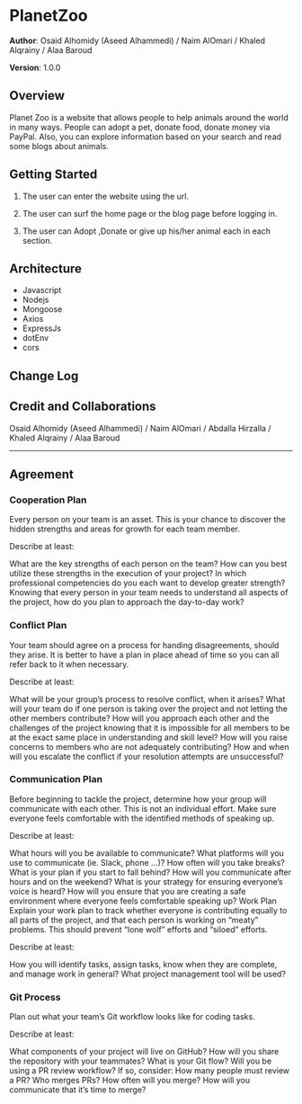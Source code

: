 # PlanetZoo

**Author**: Osaid Alhomidy (Aseed Alhammedi) / Naim AlOmari / Khaled Alqrainy / Alaa Baroud

**Version**: 1.0.0

## Overview

Planet Zoo is a website that allows people to help animals around the world in many ways. People can adopt a pet, donate food, donate money via PayPal. Also, you can explore information based on your search and read some blogs about animals.

## Getting Started

1. The user can enter the website using the url.

2. The user can surf the home page or the blog page before logging in.

3. The user can Adopt ,Donate or give up his/her animal each in each section.

## Architecture

- Javascript
- Nodejs
- Mongoose
- Axios
- ExpressJs
- dotEnv
- cors

## Change Log

<!-- Use this area to document the iterative changes made to your application as each feature is successfully implemented. Use time stamps. Here's an example:

01-01-2001 4:59pm - Application now has a fully-functional express server, with a GET route for the location resource. -->

## Credit and Collaborations

Osaid Alhomidy (Aseed Alhammedi) / Naim AlOmari / Abdalla Hirzalla / Khaled Alqrainy / Alaa Baroud

---

## Agreement

### Cooperation Plan

Every person on your team is an asset. This is your chance to discover the hidden strengths and areas for growth for each team member.

Describe at least:

What are the key strengths of each person on the team?
How can you best utilize these strengths in the execution of your project?
In which professional competencies do you each want to develop greater strength?
Knowing that every person in your team needs to understand all aspects of the project, how do you plan to approach the day-to-day work?

### Conflict Plan

Your team should agree on a process for handing disagreements, should they arise. It is better to have a plan in place ahead of time so you can all refer back to it when necessary.

Describe at least:

What will be your group’s process to resolve conflict, when it arises?
What will your team do if one person is taking over the project and not letting the other members contribute?
How will you approach each other and the challenges of the project knowing that it is impossible for all members to be at the exact same place in understanding and skill level?
How will you raise concerns to members who are not adequately contributing?
How and when will you escalate the conflict if your resolution attempts are unsuccessful?

### Communication Plan

Before beginning to tackle the project, determine how your group will communicate with each other. This is not an individual effort. Make sure everyone feels comfortable with the identified methods of speaking up.

Describe at least:

What hours will you be available to communicate?
What platforms will you use to communicate (ie. Slack, phone …)?
How often will you take breaks?
What is your plan if you start to fall behind?
How will you communicate after hours and on the weekend?
What is your strategy for ensuring everyone’s voice is heard?
How will you ensure that you are creating a safe environment where everyone feels comfortable speaking up?
Work Plan
Explain your work plan to track whether everyone is contributing equally to all parts of the project, and that each person is working on “meaty” problems. This should prevent “lone wolf” efforts and “siloed” efforts.

Describe at least:

How you will identify tasks, assign tasks, know when they are complete, and manage work in general?
What project management tool will be used?

### Git Process

Plan out what your team’s Git workflow looks like for coding tasks.

Describe at least:

What components of your project will live on GitHub?
How will you share the repository with your teammates?
What is your Git flow?
Will you be using a PR review workflow? If so, consider:
How many people must review a PR?
Who merges PRs?
How often will you merge?
How will you communicate that it’s time to merge?
